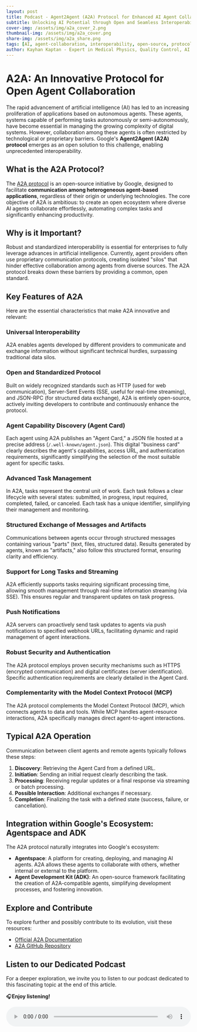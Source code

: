 ```yaml
---
layout: post
title: Podcast - Agent2Agent (A2A) Protocol for Enhanced AI Agent Collaboration
subtitle: Unlocking AI Potential through Open and Seamless Interoperability
cover-img: /assets/img/a2a_cover_2.png
thumbnail-img: /assets/img/a2a_cover.png
share-img: /assets/img/a2a_share.png
tags: [AI, agent-collaboration, interoperability, open-source, protocol, A2A, technology]
author: Kayhan Kaptan - Expert in Medical Physics, Quality Control, AI and Digital Transformation
---
```

# A2A: An Innovative Protocol for Open Agent Collaboration

The rapid advancement of artificial intelligence (AI) has led to an increasing proliferation of applications based on autonomous agents. These agents, systems capable of performing tasks autonomously or semi-autonomously, have become essential in managing the growing complexity of digital systems. However, collaboration among these agents is often restricted by technological or proprietary barriers. Google's **Agent2Agent (A2A) protocol** emerges as an open solution to this challenge, enabling unprecedented interoperability.

## What is the A2A Protocol?

The [A2A protocol](https://github.com/google/A2A/tree/main) is an open-source initiative by Google, designed to facilitate **communication among heterogeneous agent-based applications**, regardless of their origin or underlying technologies. The core objective of A2A is ambitious: to create an open ecosystem where diverse AI agents collaborate effortlessly, automating complex tasks and significantly enhancing productivity.

## Why is it Important?

Robust and standardized interoperability is essential for enterprises to fully leverage advances in artificial intelligence. Currently, agent providers often use proprietary communication protocols, creating isolated "silos" that hinder effective collaboration among agents from diverse sources. The A2A protocol breaks down these barriers by providing a common, open standard.

## Key Features of A2A

Here are the essential characteristics that make A2A innovative and relevant:

### Universal Interoperability

A2A enables agents developed by different providers to communicate and exchange information without significant technical hurdles, surpassing traditional data silos.

### Open and Standardized Protocol

Built on widely recognized standards such as HTTP (used for web communication), Server-Sent Events (SSE, useful for real-time streaming), and JSON-RPC (for structured data exchange), A2A is entirely open-source, actively inviting developers to contribute and continuously enhance the protocol.

### Agent Capability Discovery (Agent Card)

Each agent using A2A publishes an "Agent Card," a JSON file hosted at a precise address (`/.well-known/agent.json`). This digital "business card" clearly describes the agent's capabilities, access URL, and authentication requirements, significantly simplifying the selection of the most suitable agent for specific tasks.

### Advanced Task Management

In A2A, tasks represent the central unit of work. Each task follows a clear lifecycle with several states: submitted, in progress, input required, completed, failed, or canceled. Each task has a unique identifier, simplifying their management and monitoring.

### Structured Exchange of Messages and Artifacts

Communications between agents occur through structured messages containing various "parts" (text, files, structured data). Results generated by agents, known as "artifacts," also follow this structured format, ensuring clarity and efficiency.

### Support for Long Tasks and Streaming

A2A efficiently supports tasks requiring significant processing time, allowing smooth management through real-time information streaming (via SSE). This ensures regular and transparent updates on task progress.

### Push Notifications

A2A servers can proactively send task updates to agents via push notifications to specified webhook URLs, facilitating dynamic and rapid management of agent interactions.

### Robust Security and Authentication

The A2A protocol employs proven security mechanisms such as HTTPS (encrypted communication) and digital certificates (server identification). Specific authentication requirements are clearly detailed in the Agent Card.

### Complementarity with the Model Context Protocol (MCP)

The A2A protocol complements the Model Context Protocol (MCP), which connects agents to data and tools. While MCP handles agent-resource interactions, A2A specifically manages direct agent-to-agent interactions.

## Typical A2A Operation

Communication between client agents and remote agents typically follows these steps:

1. **Discovery**: Retrieving the Agent Card from a defined URL.
2. **Initiation**: Sending an initial request clearly describing the task.
3. **Processing**: Receiving regular updates or a final response via streaming or batch processing.
4. **Possible Interaction**: Additional exchanges if necessary.
5. **Completion**: Finalizing the task with a defined state (success, failure, or cancellation).

## Integration within Google's Ecosystem: Agentspace and ADK

The A2A protocol naturally integrates into Google's ecosystem:

- **Agentspace**: A platform for creating, deploying, and managing AI agents. A2A allows these agents to collaborate with others, whether internal or external to the platform.
- **Agent Development Kit (ADK)**: An open-source framework facilitating the creation of A2A-compatible agents, simplifying development processes, and fostering innovation.

## Explore and Contribute

To explore further and possibly contribute to its evolution, visit these resources:

- [Official A2A Documentation](https://google.github.io/A2A/#/)
- [A2A GitHub Repository](https://github.com/google/A2A/tree/main)

## Listen to our Dedicated Podcast

For a deeper exploration, we invite you to listen to our podcast dedicated to this fascinating topic at the end of this article.

🎧**Enjoy listening!**

<audio controls style="width: 100%; max-width: 600px;">
  <source src="/podcast_kds/a2a.mp3" type="audio/mp3">
  Your browser does not support the audio element.
</audio>
